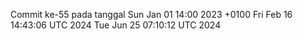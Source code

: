 Commit ke-55 pada tanggal Sun Jan 01 14:00 2023 +0100
Fri Feb 16 14:43:06 UTC 2024
Tue Jun 25 07:10:12 UTC 2024
